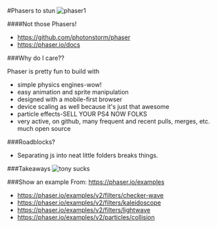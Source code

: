 #Phasers to stun
![phaser1](https://media2.giphy.com/media/xpwmqiwJaezRe/200.gif)



####Not those Phasers!
* https://github.com/photonstorm/phaser
* https://phaser.io/docs


###Why do I care??

Phaser is pretty fun to build with

* simple physics engines-wow!
* easy animation and sprite manipulation
* designed with a mobile-first browser
* device scaling as well because it's just that awesome
* particle effects-SELL YOUR PS4 NOW FOLKS
* very active, on github, many frequent and recent pulls, merges, etc. much open source 

###Roadblocks?
* Separating js into neat little folders breaks things.


###Takeaways
![tony sucks](http://cdn3.sbnation.com/assets/3723939/romopick.gif)
 


###Show an example
From: https://phaser.io/examples

* https://phaser.io/examples/v2/filters/checker-wave
* https://phaser.io/examples/v2/filters/kaleidoscope
* https://phaser.io/examples/v2/filters/lightwave
* https://phaser.io/examples/v2/particles/collision

